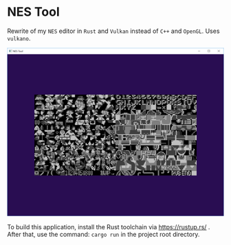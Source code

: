 # NES Tool
Rewrite of my `NES` editor in `Rust` and `Vulkan` instead of `C++` and `OpenGL`.
Uses `vulkano`.

![Screenshot of the current progress](screenshot.PNG)

To build this application, install the Rust toolchain via https://rustup.rs/ .
After that, use the command: `cargo run` in the project root directory.